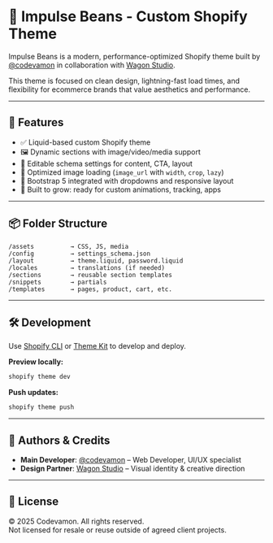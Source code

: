 # 🫘 Impulse Beans - Custom Shopify Theme

Impulse Beans is a modern, performance-optimized Shopify theme built by [@codevamon](https://github.com/codevamon) in collaboration with [Wagon Studio](https://wagonstudio.com).

This theme is focused on clean design, lightning-fast load times, and flexibility for ecommerce brands that value aesthetics and performance.

---

## 🚀 Features

- ✅ Liquid-based custom Shopify theme
- 🖼️ Dynamic sections with image/video/media support
- 🧠 Editable schema settings for content, CTA, layout
- 💨 Optimized image loading (`image_url` with `width`, `crop`, `lazy`)
- 🎯 Bootstrap 5 integrated with dropdowns and responsive layout
- 🌱 Built to grow: ready for custom animations, tracking, apps

---

## 📦 Folder Structure

```
/assets          → CSS, JS, media
/config          → settings_schema.json
/layout          → theme.liquid, password.liquid
/locales         → translations (if needed)
/sections        → reusable section templates
/snippets        → partials
/templates       → pages, product, cart, etc.
```

---

## 🛠 Development

Use [Shopify CLI](https://shopify.dev/docs/themes/tools/cli) or [Theme Kit](https://shopify.github.io/themekit/) to develop and deploy.

**Preview locally:**

```bash
shopify theme dev
```

**Push updates:**

```bash
shopify theme push
```

---

## 👥 Authors & Credits

- **Main Developer**: [@codevamon](https://github.com/codevamon) – Web Developer, UI/UX specialist  
- **Design Partner**: [Wagon Studio](https://wagonstudio.com) – Visual identity & creative direction

---

## 📄 License

© 2025 Codevamon. All rights reserved.  
Not licensed for resale or reuse outside of agreed client projects.
